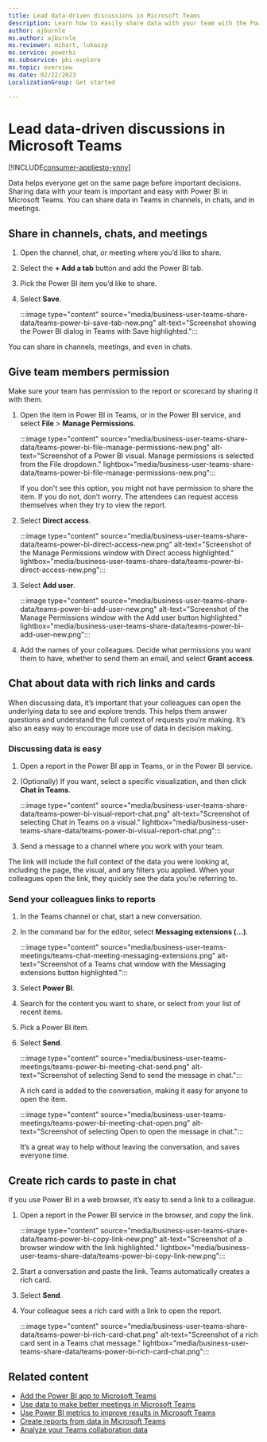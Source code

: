 ```yaml
---
title: Lead data-driven discussions in Microsoft Teams
description: Learn how to easily share data with your team with the Power BI app in Teams channels, chats, and meetings.
author: ajburnle
ms.author: ajburnle
ms.reviewer: mihart, lukaszp
ms.service: powerbi
ms.subservice: pbi-explore
ms.topic: overview
ms.date: 02/22/2023
LocalizationGroup: Get started

---
```


# Lead data-driven discussions in Microsoft Teams

[!INCLUDE[consumer-appliesto-ynny](../includes/consumer-appliesto-ynny.md)]

Data helps everyone get on the same page before important decisions. Sharing data with your team is important and easy with Power BI in Microsoft Teams. You can share data in Teams in channels, in chats, and in meetings.

## Share in channels, chats, and meetings

1. Open the channel, chat, or meeting where you’d like to share.
1. Select the **+ Add a tab** button and add the Power BI tab.
1. Pick the Power BI item you’d like to share.
1. Select **Save**.

    :::image type="content" source="media/business-user-teams-share-data/teams-power-bi-save-tab-new.png" alt-text="Screenshot showing the Power BI dialog in Teams with Save highlighted.":::

You can share in channels, meetings, and even in chats.

## Give team members permission

Make sure your team has permission to the report or scorecard by sharing it with them.

1. Open the item in Power BI in Teams, or in the Power BI service, and select **File** > **Manage Permissions**.

    :::image type="content" source="media/business-user-teams-share-data/teams-power-bi-file-manage-permissions-new.png" alt-text="Screenshot of a Power BI visual. Manage permissions is selected from the File dropdown." lightbox="media/business-user-teams-share-data/teams-power-bi-file-manage-permissions-new.png":::

    If you don't see this option, you might not have permission to share the item. If you do not, don’t worry. The attendees can request access themselves when they try to view the report.

1. Select **Direct access**.

    :::image type="content" source="media/business-user-teams-share-data/teams-power-bi-direct-access-new.png" alt-text="Screenshot of the Manage Permissions window with Direct access highlighted." lightbox="media/business-user-teams-share-data/teams-power-bi-direct-access-new.png":::

1. Select **Add user**.

    :::image type="content" source="media/business-user-teams-share-data/teams-power-bi-add-user-new.png" alt-text="Screenshot of the Manage Permissions window with the Add user button highlighted." lightbox="media/business-user-teams-share-data/teams-power-bi-add-user-new.png":::

1. Add the names of your colleagues. Decide what permissions you want them to have, whether to send them an email, and select **Grant access**.

## Chat about data with rich links and cards

When discussing data, it’s important that your colleagues can open the underlying data to see and explore trends. This helps them answer questions and understand the full context of requests you’re making. It’s also an easy way to encourage more use of data in decision making.

### Discussing data is easy

1. Open a report in the Power BI app in Teams, or in the Power BI service.
1. (Optionally) If you want, select a specific visualization, and then click **Chat in Teams**.

    :::image type="content" source="media/business-user-teams-share-data/teams-power-bi-visual-report-chat.png" alt-text="Screenshot of selecting Chat in Teams on a visual." lightbox="media/business-user-teams-share-data/teams-power-bi-visual-report-chat.png":::

1. Send a message to a channel where you work with your team.

The link will include the full context of the data you were looking at, including the page, the visual, and any filters you applied. When your colleagues open the link, they quickly see the data you’re referring to.

### Send your colleagues links to reports

1. In the Teams channel or chat, start a new conversation.
1. In the command bar for the editor, select **Messaging extensions (...)**.

    :::image type="content" source="media/business-user-teams-meetings/teams-chat-meeting-messaging-extensions.png" alt-text="Screenshot of a Teams chat window with the Messaging extensions button highlighted.":::

1. Select **Power BI**.
1. Search for the content you want to share, or select from your list of recent items.
1. Pick a Power BI item.
1. Select **Send**.

    :::image type="content" source="media/business-user-teams-meetings/teams-power-bi-meeting-chat-send.png" alt-text="Screenshot of selecting Send to send the message in chat.":::

    A rich card is added to the conversation, making it easy for anyone to open the item.

    :::image type="content" source="media/business-user-teams-meetings/teams-power-bi-meeting-chat-open.png" alt-text="Screenshot of selecting Open to open the message in chat.":::

    It’s a great way to help without leaving the conversation, and saves everyone time.

## Create rich cards to paste in chat

If you use Power BI in a web browser, it’s easy to send a link to a colleague.

1. Open a report in the Power BI service in the browser, and copy the link.

    :::image type="content" source="media/business-user-teams-share-data/teams-power-bi-copy-link-new.png" alt-text="Screenshot of a browser window with the link highlighted." lightbox="media/business-user-teams-share-data/teams-power-bi-copy-link-new.png":::

1. Start a conversation and paste the link.
   Teams automatically creates a rich card.
1. Select **Send**.
1. Your colleague sees a rich card with a link to open the report.

    :::image type="content" source="media/business-user-teams-share-data/teams-power-bi-rich-card-chat.png" alt-text="Screenshot of a rich card sent in a Teams chat message." lightbox="media/business-user-teams-share-data/teams-power-bi-rich-card-chat.png":::

## Related content

- [Add the Power BI app to Microsoft Teams](../collaborate-share/service-microsoft-teams-app.md)
- [Use data to make better meetings in Microsoft Teams](business-user-teams-meetings.md)
- [Use Power BI metrics to improve results in Microsoft Teams](business-user-teams-goals.md)
- [Create reports from data in Microsoft Teams](business-user-teams-create-reports.md)
- [Analyze your Teams collaboration data](business-user-teams-collaboration-data.md)
